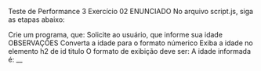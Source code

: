 Teste de Performance 3
Exercício 02
ENUNCIADO
No arquivo script.js, siga as etapas abaixo:

Crie um programa, que:
Solicite ao usuário, que informe sua idade
OBSERVAÇÕES
Converta a idade para o formato númerico
Exiba a idade no elemento h2 de id titulo
O formato de exibição deve ser:
A idade informada é: \_\_
